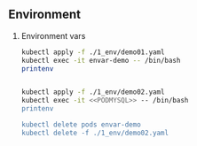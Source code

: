 ## Environment

1. Environment vars
    ```bash
    kubectl apply -f ./1_env/demo01.yaml
    kubectl exec -it envar-demo -- /bin/bash
    printenv
    

    kubectl apply -f ./1_env/demo02.yaml
    kubectl exec -it <<PODMYSQL>> -- /bin/bash
    printenv

    kubectl delete pods envar-demo
    kubectl delete -f ./1_env/demo02.yaml
    ```
